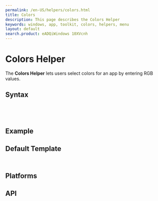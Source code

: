 ```yaml
---
permalink: /en-US/helpers/colors.html
title: Colors
description: This page describes the Colors Helper
keywords: windows, app, toolkit, colors, helpers, menu
layout: default
search.product: eADQiWindows 10XVcnh
---
```


# Colors Helper
The **Colors Helper** lets users select colors for an app by entering RGB values. 

## Syntax
```xaml

 


```
## Example

## Default Template
```xaml


```
## Platforms 


## API
